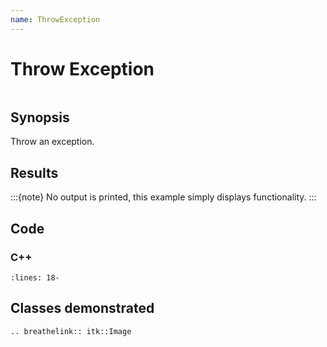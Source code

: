 ```yaml
---
name: ThrowException
---
```


# Throw Exception

```{index} single: Image
```

## Synopsis

Throw an exception.

## Results

:::{note}
No output is printed, this example simply displays functionality.
:::

## Code

### C++

```{literalinclude} Code.cxx
:lines: 18-
```

## Classes demonstrated

```{eval-rst}
.. breathelink:: itk::Image
```
